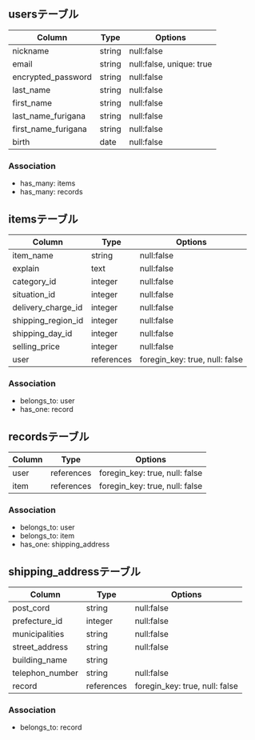 ## usersテーブル

| Column              | Type    | Options                  |
| ------------------- | ------- | ------------------------ |
| nickname            | string  | null:false               |
| email               | string  | null:false, unique: true |
| encrypted_password  | string  | null:false               |
| last_name           | string  | null:false               |
| first_name          | string  | null:false               |
| last_name_furigana  | string  | null:false               |
| first_name_furigana | string  | null:false               |
| birth               | date    | null:false               |


### Association
- has_many: items
- has_many: records





## itemsテーブル

| Column             | Type       | Options                        |
| ------------------ | ---------- | ------------------------------ |
| item_name          | string     | null:false                     |
| explain            | text       | null:false                     |
| category_id        | integer    | null:false                     |
| situation_id       | integer    | null:false                     |
| delivery_charge_id | integer    | null:false                     |
| shipping_region_id | integer    | null:false                     |
| shipping_day_id    | integer    | null:false                     |
| selling_price      | integer    | null:false                     |
| user               | references | foregin_key: true, null: false |


### Association
- belongs_to: user
- has_one: record



## recordsテーブル

| Column          | Type       | Options                        |
| --------------- | ---------- | ------------------------------ |
| user            | references | foregin_key: true, null: false |
| item            | references | foregin_key: true, null: false |

### Association
- belongs_to: user
- belongs_to: item
- has_one: shipping_address





## shipping_addressテーブル

| Column          | Type       | Options                        |
| --------------- | ---------- | ------------------------------ |
| post_cord       | string     | null:false                     |
| prefecture_id   | integer    | null:false                     |
| municipalities  | string     | null:false                     |
| street_address  | string     | null:false                     |
| building_name   | string     |                                |
| telephon_number | string     | null:false                     |
| record          | references | foregin_key: true, null: false |

### Association
- belongs_to: record



